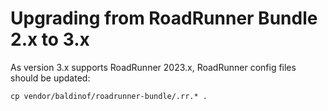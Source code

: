 # Upgrading from RoadRunner Bundle 2.x to 3.x

As version 3.x supports RoadRunner 2023.x, RoadRunner config files should be updated:

    cp vendor/baldinof/roadrunner-bundle/.rr.* .
